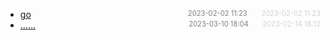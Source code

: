 - [go](go)<span style="font-size:.8em;float:right"><span style="color:orange"></span><span style="padding-left:2em;color:gray;">2023-02-02 11:23</span><span style="padding-left:2em;color:lightgray;">2023-02-02 11:23</span></span>
- [......]()<span style="font-size:.8em;float:right"><span style="color:orange"></span><span style="padding-left:2em;color:gray;">2023-03-10 18:04</span><span style="padding-left:2em;color:lightgray;">2023-02-14 18:12</span></span>
